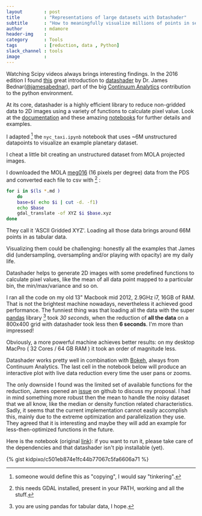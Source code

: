 ```yaml
---
layout        : post
title         : "Representations of large datasets with Datashader"
subtitle      : "How to meaningfully visualize millions of points in seconds"
author        : mdamore
header-img    :
category      : Tools
tags          : [reduction, data , Python]
slack_channel : tools
image         :
---
```


Watching Scipy videos always brings interesting findings.
In the 2016 edition I found [this](https://www.youtube.com/watch?v=6m3CFbKmK_c) great introduction to [datashader](https://github.com/bokeh/datashader/) by Dr. James Bednar([@jamesabednar](https://twitter.com/jamesabednar)), part of the big [Continuum Analytics](https://www.continuum.io) contribution to the python environment.

At its core, datashader is a highly efficient library to reduce non-gridded data to 2D images using a variety of functions to calculate pixel value.
Look at the [documentation](http://datashader.readthedocs.io) and these amazing [notebooks](https://github.com/bokeh/datashader/tree/master/examples) for further details and examples.

I adapted [^adapt] the `nyc_taxi.ipynb` notebook that uses ~6M unstructured datapoints to visualize an example planetary dataset.

[^adapt]: someone would define this as "copying", I would say "tinkering".

I cheat a little bit creating an unstructured dataset from MOLA projected images.

I downloaded the MOLA [meg016](http://pds-geosciences.wustl.edu/missions/mgs/megdr.html) (16 pixels per degree) data from the PDS and converted each file to csv with [^gdal] :

[^gdal]: this needs GDAL installed, present in your PATH, working and all the stuff.

```sh
for i in $(ls *.md )
    do
    base=$( echo $i | cut -d. -f1)
    echo $base
    gdal_translate -of XYZ $i $base.xyz
done
```

They call it 'ASCII Gridded XYZ'. Loading all those data brings around 66M points in as tabular data.

Visualizing them could be challenging: honestly all the examples that James did (undersampling, oversampling and/or playing with opacity) are my daily life.

Datashader helps to generate 2D images with some predefined functions to calculate pixel values, like the mean of all data point mapped to a particular bin, the min/max/variance and so on.

I ran all the code on my old 13" Macbook mid 2012, 2.9GHz i7, 16GB of RAM.
That is not the brightest machine nowadays, nevertheless it achieved good performance.
The funniest thing was that loading all the data with the super [pandas](http://pandas.pydata.org) library [^pandas] took _30 seconds_, when the reduction of **all the data** on a 800x400 grid with datashader took less then __6 seconds__.
I'm more than impressed!

[^pandas]: you are using pandas for tabular data, I hope.

Obviously, a more powerful machine achieves better results: on my desktop MacPro ( 32 Cores / 64 GB RAM ) it took an order of magnitude less.

Datashader works pretty well in combination with [Bokeh](http://bokeh.pydata.org), always from Continuum Analytics.
The last cell in the notebook below will produce an interactive plot with live data reduction every time the user pans or zooms.

The only downside I found was the limited set of available functions for the reduction, James opened an [issue](https://github.com/bokeh/datashader/issues/245) on github to discuss my proposal.
I had in mind something more robust then the mean to handle the noisy dataset that we all know, like the median or density function related characteristics.
Sadly, it seems that the current implementation cannot easily accomplish this, mainly due to the extreme optimization and parallelization they use.
They agreed that it is interesting and maybe they will add an example for less-then-optimized functions in the future.

Here is the notebook (original [link](https://gist.github.com/kidpixo/c501eb874e1fc44b77067c5fa6606a71)): if you want to run it, please take care of the dependencies and that datashader isn't pip installable (yet).

{% gist kidpixo/c501eb874e1fc44b77067c5fa6606a71 %}
